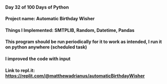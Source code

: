 #### Day 32 of 100 Days of Python
#### Project name: Automatic Birthday Wisher
#### Things I Implemented: SMTPLIB, Random, Datetime, Pandas

#### This program should be run periodically for it to work as intended, I run it on python anywhere (scheduled task)
#### I improved the code with input

#### Link to repl.it: https://replit.com/@matthewadrianus/automaticBirthdayWisher
